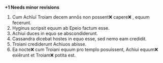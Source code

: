 **+1 Needs minor revisions**

1. Cum Achīuī Troiam decem annōs non possent❌ capere❌ , equum fecerunt.
2. Hyginus scripsit equum ab Epeio factum esse.
3. Achiui duces in equo se abscondiderunt.
4. Cassandra dicebat hostes in equo esse, sed nemo eam credidit.
5. Troiani crediderunt Achiuos abisse.
6. Ea nocte❌  cum Troiani equum pro templo posuissent, Achiui equum❌  exiērunt et Troiam❌  potita est.
